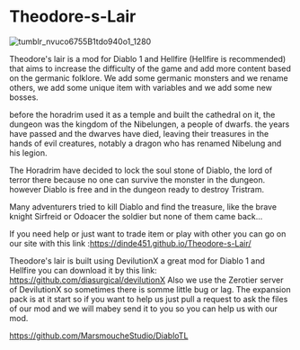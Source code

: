# Theodore-s-Lair
![tumblr_nvuco6755B1tdo940o1_1280](https://user-images.githubusercontent.com/116229514/228376917-5e714529-0a2f-4a70-ab67-3cec3ae4fef0.png)

Theodore's lair is a mod for Diablo 1 and Hellfire (Hellfire is recommended) that aims to increase the difficulty of the game and add more content based on the germanic folklore. We add some germanic monsters and we rename others, we add some unique item with variables and we add some new bosses.




before the horadrim used it as a temple and built the cathedral on it, the dungeon was the kingdom of the Nibelungen, a people of dwarfs. the years have passed and the dwarves have died, leaving their treasures in the hands of evil creatures, notably a dragon who has renamed Nibelung and his legion.

The Horadrim have decided to lock the soul stone of Diablo, the lord of terror there because no one can survive the monster in the dungeon. however Diablo is free and in the dungeon ready to destroy Tristram.

Many adventurers tried to kill Diablo and find the treasure, like the brave knight Sirfreid or Odoacer the soldier but none of them came back...




If you need help or just want to trade item or play with other you can go on our site with this link :https://dinde451.github.io/Theodore-s-Lair/

Theodore's lair is built using DevilutionX a great mod for Diablo 1 and Hellfire you can download it by this link: https://github.com/diasurgical/devilutionX
Also we use the Zerotier server of DevilutionX so sometimes there is somme little bug or lag.
The expansion pack is at it start so if you want to help us just pull a request to ask the files of our mod and we will mabey send it to you so you can help us with our mod.

https://github.com/MarsmoucheStudio/DiabloTL
